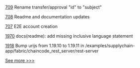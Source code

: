 
[709](https://github.com/hyperledger/firefly/pull/709) Rename transfer/approval "id" to "subject"

[708](https://github.com/hyperledger/firefly/pull/708) Readme and documentation updates

[707](https://github.com/hyperledger/firefly/pull/707) E2E account creation

[1970](https://github.com/hyperledger/cactus/pull/1970) docs(readme): add missing inclusive language statement

[1918](https://github.com/hyperledger/bevel/pull/1918) Bump urijs from 1.19.10 to 1.19.11 in /examples/supplychain-app/fabric/chaincode_rest_server/rest-server


[See more >>>](https://start-here.hyperledger.org/pull-requests)
